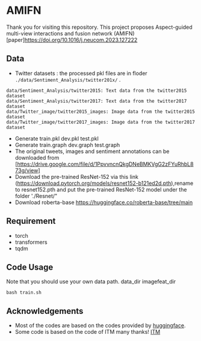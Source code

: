 # AMIFN

Thank you for visiting this repository. This project proposes Aspect-guided multi-view interactions and fusion network (AMIFN) 
[paper]https://doi.org/10.1016/j.neucom.2023.127222

## Data
- Twitter datasets : the processed pkl files are in floder  `./data/Sentiment_Analysis/twitter201x/` . 
```
data/Sentiment_Analysis/twitter2015: Text data from the twitter2015 dataset
data/Sentiment_Analysis/twitter2017: Text data from the twitter2017 dataset
data/Twitter_image/twitter2015_images: Image data from the twitter2015 dataset
data/Twitter_image/twitter2017_images: Image data from the twitter2017 dataset
```

- Generate    train.pkl     dev.pkl     test.pkl   
- Generate    train.graph   dev.graph   test.graph
- The original tweets, images and sentiment annotations can be downloaded from [https://drive.google.com/file/d/1PpvvncnQkgDNeBMKVgG2zFYuRhbL873g/view]
- Download the pre-trained ResNet-152 via this link (https://download.pytorch.org/models/resnet152-b121ed2d.pth),rename to resnet152.pth and put the pre-trained ResNet-152 model under the folder './Resnet/" 
- Download roberta-base  https://huggingface.co/roberta-base/tree/main

## Requirement
* torch
* transformers
* tqdm


## Code Usage
 Note that you should use your own data path.
 data_dir 
 imagefeat_dir

```
bash train.sh
```

 ## Acknowledgements
- Most of the codes are based on the codes provided by [huggingface](https://github.com/huggingface/transformers).
- Some code is based on the code of ITM  many thanks!  [ITM](https://github.com/NUSTM/ITM)

